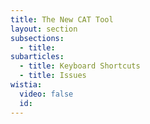 ```yaml
---
title: The New CAT Tool
layout: section
subsections:
  - title:
subarticles:
  - title: Keyboard Shortcuts
  - title: Issues
wistia:
  video: false
  id:
---
```



